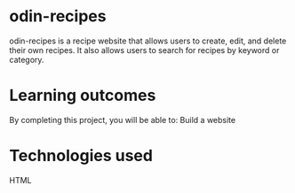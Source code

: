 # odin-recipes
odin-recipes is a recipe website that allows users to create, edit, and delete their own recipes. It also allows users to search for recipes by keyword or category. 

# Learning outcomes
By completing this project, you will be able to:
Build a website

# Technologies used
HTML
